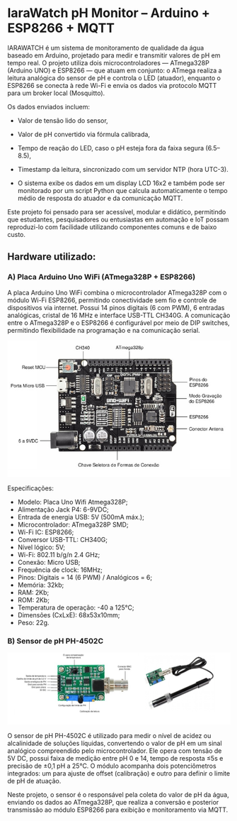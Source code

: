 # IaraWatch pH Monitor – Arduino + ESP8266 + MQTT

IARAWATCH é um sistema de monitoramento de qualidade da água baseado em Arduino, projetado para medir e transmitir valores de pH em tempo real. O projeto utiliza dois microcontroladores — ATmega328P (Arduino UNO) e ESP8266 — que atuam em conjunto: o ATmega realiza a leitura analógica do sensor de pH e controla o LED (atuador), enquanto o ESP8266 se conecta à rede Wi-Fi e envia os dados via protocolo MQTT para um broker local (Mosquitto).

Os dados enviados incluem:

- Valor de tensão lido do sensor,

- Valor de pH convertido via fórmula calibrada,

- Tempo de reação do LED, caso o pH esteja fora da faixa segura (6.5–8.5),

- Timestamp da leitura, sincronizado com um servidor NTP (hora UTC-3).

- O sistema exibe os dados em um display LCD 16x2 e também pode ser monitorado por um script Python que calcula automaticamente o tempo médio de resposta do atuador e da comunicação MQTT.

Este projeto foi pensado para ser acessível, modular e didático, permitindo que estudantes, pesquisadores ou entusiastas em automação e IoT possam reproduzi-lo com facilidade utilizando componentes comuns e de baixo custo.

## Hardware utilizado:

### A) Placa Arduino Uno WiFi (ATmega328P + ESP8266)

A placa Arduino Uno WiFi combina o microcontrolador ATmega328P com o módulo Wi-Fi ESP8266, permitindo conectividade sem fio e controle de dispositivos via internet. Possui 14 pinos digitais (6 com PWM), 6 entradas analógicas, cristal de 16 MHz e interface USB-TTL CH340G. A comunicação entre o ATmega328P e o ESP8266 é configurável por meio de DIP switches, permitindo flexibilidade na programação e na comunicação serial.

![Placa Arduino Uno WiFi (ATmega328P + ESP8266)](Assets/Arduino.jpg) 

Especificações:

- Modelo: Placa Uno Wifi Atmega328P;
- Alimentação Jack P4: 6-9VDC;
- Entrada de energia USB: 5V (500mA máx.);
- Microcontrolador: ATmega328P SMD;
- Wi-Fi IC: ESP8266;
- Conversor USB-TTL: CH340G;
- Nível lógico: 5V;
- Wi-Fi: 802.11 b/g/n 2.4 GHz;
- Conexão: Micro USB;
- Frequência de clock: 16MHz;
- Pinos: Digitais = 14 (6 PWM) / Analógicos = 6;
- Memória: 32kb;
- RAM: 2Kb;
- ROM: 2Kb;
- Temperatura de operação: -40 a 125°C;
- Dimensões (CxLxE): 68x53x10mm;
- Peso: 22g.

### B) Sensor de pH PH-4502C

![Sensor PH-4502C](Imagens/PH-4502C.jpg) 

O sensor de pH PH-4502C é utilizado para medir o nível de acidez ou alcalinidade de soluções líquidas, convertendo o valor de pH em um sinal analógico compreendido pelo microcontrolador. Ele opera com tensão de 5V DC, possui faixa de medição entre pH 0 e 14, tempo de resposta ≤5s e precisão de ±0,1 pH a 25°C. O módulo acompanha dois potenciômetros integrados: um para ajuste de offset (calibração) e outro para definir o limite de pH de atuação.

Neste projeto, o sensor é o responsável pela coleta do valor de pH da água, enviando os dados ao ATmega328P, que realiza a conversão e posterior transmissão ao módulo ESP8266 para exibição e monitoramento via MQTT.
